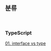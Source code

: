 ## 분류

<br>

### TypeScript

[01. interface vs type](https://github.com/bohodays/TIL/blob/master/TypeScript/01_interface_vs_type.md)
